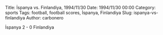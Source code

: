 Title: İspanya vs. Finlandiya, 1994/11/30
Date: 1994/11/30 00:00
Category: sports
Tags: football, football scores, İspanya, Finlandiya
Slug: ispanya-vs-finlandiya
Author: carbonero


İspanya 2 - 0 Finlandiya
